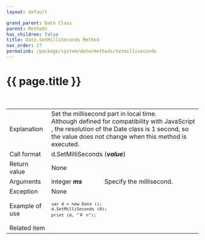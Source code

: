 ```yaml
---
layout: default

grand_parent: Date Class
parent: Methods
has_children: false
title: Date.SetMilliSeconds Method
nav_order: 27
permalink: /package/system/date/methods/setmilliseconds
---
```

# {{ page.title }}


<table>
  <tr>
    <td>Explanation</td>
    <td colspan="2">Set the millisecond part in local time.<br>Although defined for compatibility with JavaScript , the resolution of the Date class is 1 second, so the value does not change when this method is executed.</td>
  </tr>
 　<tr>
    <td>Call format</td>
    <td colspan="2">d.SetMilliSeconds (<b><i>value</i></b>)</td>
  </tr>
  <tr>
    <td>Return value</td>
    <td colspan="2">None</td>
  </tr>  
  <tr>
    <td>Arguments</td>
    <td>integer  <b><i>ms</i></b></td>
    <td>Specify the millisecond.</td>
  </tr>
  <tr>
    <td>Exception</td>
    <td colspan="2">None</td>
  </tr>
  <tr>
    <td>Example of use</td>
    <td colspan="2"><code><pre>var d = new Date ();
d.SetMilliSeconds (0);
print (d, "￥ n");</pre></code></td>
  </tr>
  <tr>
    <td>Related item</td>
    <td colspan="2"></td>
  </tr>
</table>
